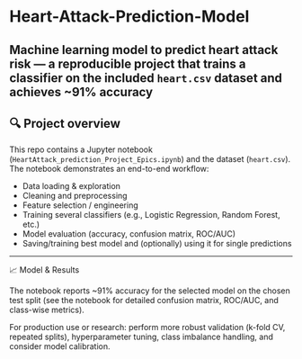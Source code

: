 # Heart-Attack-Prediction-Model

**Machine learning model to predict heart attack risk** — a reproducible project that trains a classifier on the included `heart.csv` dataset and achieves ~**91%** accuracy 
---

## 🔍 Project overview

This repo contains a Jupyter notebook (`HeartAttack_prediction_Project_Epics.ipynb`) and the dataset (`heart.csv`). The notebook demonstrates an end-to-end workflow:

- Data loading & exploration
- Cleaning and preprocessing
- Feature selection / engineering
- Training several classifiers (e.g., Logistic Regression, Random Forest, etc.)
- Model evaluation (accuracy, confusion matrix, ROC/AUC)
- Saving/training best model and (optionally) using it for single predictions

---


📈 Model & Results

The notebook reports ~91% accuracy for the selected model on the chosen test split (see the notebook for detailed confusion matrix, ROC/AUC, and class-wise metrics).

For production use or research: perform more robust validation (k-fold CV, repeated splits), hyperparameter tuning, class imbalance handling, and consider model calibration.
